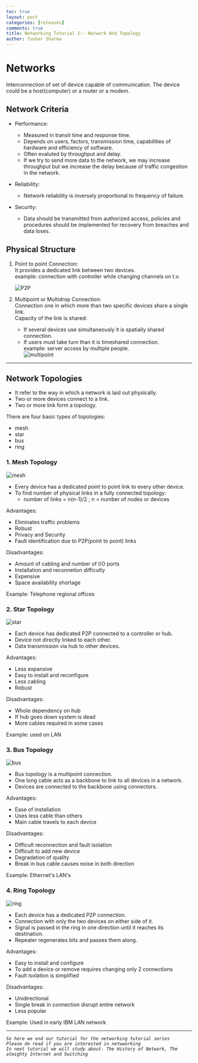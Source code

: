 ```yaml
---
toc: true
layout: post
categories: [releases]
comments: true
title: Networking Tutorial 2:- Network And Topology
author: Tushar Sharma
---
```

# Networks  
Interconnection of set of device capable of communication. The device could be a host(computer) or a router or a modem.

## Network Criteria
* Performance:   
  * Measured in transit time and response time.
  * Depends on users, factors, transmission time, capabilities of hardware and efficiency of software.
  * Often evaluted by throughput and delay.
  * If we try to send more data to the network, we may increase throughput but we increase the delay because of traffic congestion in the network.

* Reliability:  
  * Network reliability is inversely proportional to frequency of failure.

* Security:  
  * Data should be transmitted from authorized access, policies and procedures should be implemented for recovery from breaches and data loses.

## Physical Structure  
1. Point to point Connection:  
   It provides a dedicated link between two devices.  
   example: connection with controller while changing channels on t.v.

   ![P2P](https://raw.githubusercontent.com/tushar2411/networking/master/images/point-to-point.jpg)
2. Multipoint or Multidrop Connection:  
   Connection one in which more than two specific devices share a single link.  
   Capacity of the link is shared:  
   * If several devices use simultaneously it is spatially shared connection.
   * If users must take turn than it is timeshared connection.  
   example: server access by multiple people.  
   ![multipoint](https://raw.githubusercontent.com/tushar2411/networking/master/images/multipoint.jpg)
  --- ---  
## Network Topologies 
* It refer to the way in which a network is laid out physically.   
* Two or more devices connect to a link.  
* Two or more link form a topology.
  
There are four basic types of topologies:   
* mesh 
* star
* bus
* ring

### 1. Mesh Topology  
  ![mesh](https://raw.githubusercontent.com/tushar2411/networking/master/images/mesh.jpg)
* Every device has a dedicated point to point link to every other device.  
* To find number of physical links in a fully connected topology:  
  * number of links = n(n-1)/2 ; n = number of nodes or devices

Advantages:  
* Eliminates traffic problems
* Robust
* Privacy and Security
* Fault identification due to P2P(point to point) links

Disadvantages:  
* Amount of cabling and number of I/O ports
* Installation and reconnetion difficulty
* Expensive
* Space availability shortage

Example: Telephone regional offices 

### 2. Star Topology
  ![star](https://raw.githubusercontent.com/tushar2411/networking/master/images/star.jpg)
* Each device has dedicated P2P connected to a controller or hub.
* Device not directly linked to each other.
* Data transmission via hub to other devices.

Advantages:  
* Less expansive 
* Easy to install and reconfigure
* Less cabling
* Robust

Disadvantages:  
* Whole dependency on hub
* If hub goes down system is dead
* More cables required in some cases
  
Example: used on LAN

### 3. Bus Topology
  ![bus](https://raw.githubusercontent.com/tushar2411/networking/master/images/bus.jpg)   
* Bus topology is a multipoint connection.
* One long cable acts as a backbone to link to all devices in a network.
* Devices are connected to the backbone using connectors.
  
Advantages:  
* Ease of installation
* Uses less cable than others
* Main cable travels to each device

Disadvantages:  
* Difficult reconnection and fault isolation
* Difficult to add new device
* Degradation of quality 
* Break in bus cable causes noise in both direction

Example: Ethernet's LAN's

### 4. Ring Topology
  ![ring](https://raw.githubusercontent.com/tushar2411/networking/master/images/ring.jpg)
* Each device has a dedicated P2P connection.
* Connection with only the two devices on either side of it.
* Signal is passed in the ring in one direction until it reaches its destination.
* Repeater regenerates bits and passes them  along.
  
Advantages:  
* Easy to install and configure
* To add a device or remove requires changing only 2 connections
* Fault isolation is simplified 

Disadvantages:   
* Unidirectional 
* Single break in connection disrupt entire network
* Less popular
  
Example:  Used in early IBM LAN network

--- --- 
*`So here we end our tutorial for the networking tutorial series `*  
*`Please do read if you are interested in netwworking`*  
*`In next tutorial we will study about- The History of Network, The almighty Internet and Switching`*

  
